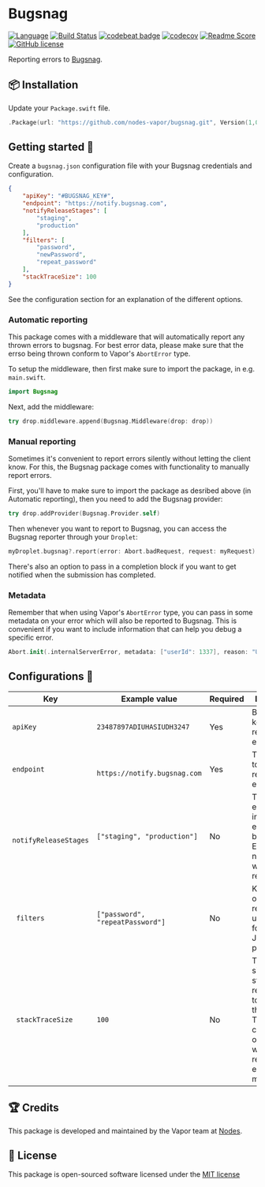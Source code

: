 # Bugsnag
[![Language](https://img.shields.io/badge/Swift-3.1-brightgreen.svg)](http://swift.org)
[![Build Status](https://travis-ci.org/nodes-vapor/bugsnag.svg?branch=master)](https://travis-ci.org/nodes-vapor/bugsnag)
[![codebeat badge](https://codebeat.co/badges/52c2f960-625c-4a63-ae63-52a24d747da1)](https://codebeat.co/projects/github-com-nodes-vapor-bugsnag)
[![codecov](https://codecov.io/gh/nodes-vapor/bugsnag/branch/master/graph/badge.svg)](https://codecov.io/gh/nodes-vapor/bugsnag)
[![Readme Score](http://readme-score-api.herokuapp.com/score.svg?url=https://github.com/nodes-vapor/bugsnag)](http://clayallsopp.github.io/readme-score?url=https://github.com/nodes-vapor/bugsnag)
[![GitHub license](https://img.shields.io/badge/license-MIT-blue.svg)](https://raw.githubusercontent.com/nodes-vapor/bugsnag/master/LICENSE)


Reporting errors to [Bugsnag](https://www.bugsnag.com/).

## 📦 Installation

Update your `Package.swift` file.

```swift
.Package(url: "https://github.com/nodes-vapor/bugsnag.git", Version(1,0,0, prereleaseIdentifiers: ["beta"]))
```


## Getting started 🚀

Create a `bugsnag.json` configuration file with your Bugsnag credentials and configuration.

```json
{
    "apiKey": "#BUGSNAG_KEY#",
  	"endpoint": "https://notify.bugsnag.com",
    "notifyReleaseStages": [
        "staging",
        "production"
    ],
    "filters": [
        "password",
        "newPassword",
        "repeat_password"
    ],
    "stackTraceSize": 100
}
```

See the configuration section for an explanation of the different options.

### Automatic reporting

This package comes with a middleware that will automatically report any thrown errors to bugsnag. For best error data, please make sure that the errso being thrown conform to Vapor's `AbortError` type. 

To setup the middleware, then first make sure to import the package, in e.g. `main.swift`.

```Swift
import Bugsnag
```

Next, add the middleware:
```swift
try drop.middleware.append(Bugsnag.Middleware(drop: drop))
```

### Manual reporting

Sometimes it's convenient to report errors silently without letting the client know. For this, the Bugsnag package comes with functionality to manually report errors.

First, you'll have to make sure to import the package as desribed above (in Automatic reporting), then you need to add the Bugsnag provider:

```swift
try drop.addProvider(Bugsnag.Provider.self)
```

Then whenever you want to report to Bugsnag, you can access the Bugsnag reporter through your `Droplet`:

```swift
myDroplet.bugsnag?.report(error: Abort.badRequest, request: myRequest)
```

There's also an option to pass in a completion block if you want to get notified when the submission has completed.

### Metadata

Remember that when using Vapor's `AbortError` type, you can pass in some metadata on your error which will also be reported to Bugsnag. This is convenient if you want to include information that can help you debug a specific error.

```swift
Abort.init(.internalServerError, metadata: ["userId": 1337], reason: "User failed to login.")
```



## Configurations 🔧

| Key                    | Example value                    | Required | Description                              |
| ---------------------- | -------------------------------- | -------- | ---------------------------------------- |
| `apiKey`               | `23487897ADIUHASIUDH3247`        | Yes      | Bugsnag API key for reporting errors.    |
| `endpoint`             | ` https://notify.bugsnag.com`    | Yes      | The endpoint to hit when reporting errors. |
| ` notifyReleaseStages` | `["staging", "production"]`      | No       | The environments in which errors should be reported. Environments not in the list will not report errors. |
| ` filters`             | `["password", "repeatPassword"]` | No       | Keys to filter out from a requests url-, query-, form and JSON parameters. |
| ` stackTraceSize`      | `100`                            | No       | The default size of the stacktrace to report together with the error. This value can be overruled when reporting errors manually. |


## 🏆 Credits

This package is developed and maintained by the Vapor team at [Nodes](https://www.nodesagency.com).


## 📄 License

This package is open-sourced software licensed under the [MIT license](http://opensource.org/licenses/MIT)
